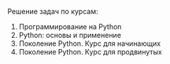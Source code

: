 Решение задач по курсам:
1. Программирование на Python
2. Python: основы и применение
3. Поколение Python. Курс для начинающих
4. Поколение Python. Курс для продвинутых
